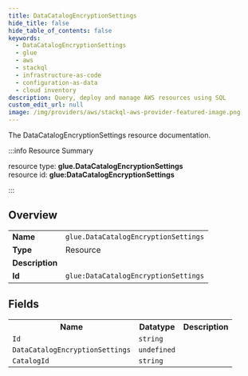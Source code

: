 ```yaml
---
title: DataCatalogEncryptionSettings
hide_title: false
hide_table_of_contents: false
keywords:
  - DataCatalogEncryptionSettings
  - glue
  - aws
  - stackql
  - infrastructure-as-code
  - configuration-as-data
  - cloud inventory
description: Query, deploy and manage AWS resources using SQL
custom_edit_url: null
image: /img/providers/aws/stackql-aws-provider-featured-image.png
---
```

The DataCatalogEncryptionSettings resource documentation.

:::info Resource Summary

<div class="row">
<div class="providerDocColumn">
<span>resource type:&nbsp;<b>glue.DataCatalogEncryptionSettings</b></span><br />
<span>resource id:&nbsp;<b>glue:DataCatalogEncryptionSettings</b></span><br />
</div>
</div>

:::

## Overview
<table><tbody>
<tr><td><b>Name</b></td><td><code>glue.DataCatalogEncryptionSettings</code></td></tr>
<tr><td><b>Type</b></td><td>Resource</td></tr>
<tr><td><b>Description</b></td><td></td></tr>
<tr><td><b>Id</b></td><td><code>glue:DataCatalogEncryptionSettings</code></td></tr>
</tbody></table>

## Fields
<table><tbody>
<tr><th>Name</th><th>Datatype</th><th>Description</th></tr>
<tr><td><code>Id</code></td><td><code>string</code></td><td></td></tr><tr><td><code>DataCatalogEncryptionSettings</code></td><td><code>undefined</code></td><td></td></tr><tr><td><code>CatalogId</code></td><td><code>string</code></td><td></td></tr>
</tbody></table>